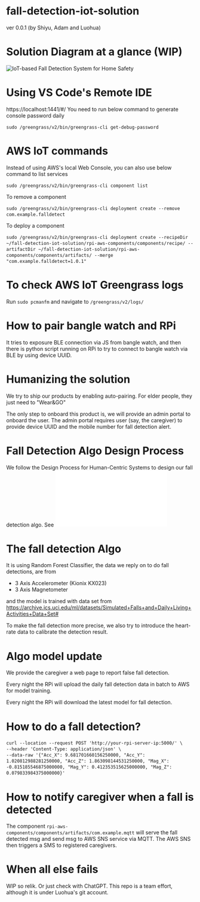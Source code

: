 # fall-detection-iot-solution

ver 0.0.1 (by Shiyu, Adam and Luohua)

# Solution Diagram at a glance (WIP)
![IoT-based Fall Detection System for Home Safety ](./course-report/solution-diagram.jpeg)

# Using VS Code's Remote IDE

https://localhost:1441/#/
You need to run below command to generate console password daily

```
sudo /greengrass/v2/bin/greengrass-cli get-debug-password
```

# AWS IoT commands

Instead of using AWS's local Web Console, you can also use below command to list services

```
sudo /greengrass/v2/bin/greengrass-cli component list
```

To remove a component

```
sudo /greengrass/v2/bin/greengrass-cli deployment create --remove com.example.falldetect
```

To deploy a component

```
sudo /greengrass/v2/bin/greengrass-cli deployment create --recipeDir ~/fall-detection-iot-solution/rpi-aws-components/components/recipe/ --artifactDir ~/fall-detection-iot-solution/rpi-aws-components/components/artifacts/ --merge "com.example.falldetect=1.0.1"
```

# To check AWS IoT Greengrass logs

Run `sudo pcmanfm` and navigate to `/greengrass/v2/logs/`

# How to pair bangle watch and RPi

It tries to exposure BLE connection via JS from bangle watch, and then there is python script running on RPi to try to
connect to bangle watch via BLE by using device UUID.

# Humanizing the solution

We try to ship our products by enabling auto-pairing. For elder people, they just need to "Wear&GO"

The only step to onboard this product is, we will provide an admin portal to onboard the user. The admin portal requires
user (say, the caregiver) to provide device UUID and the mobile number for fall detection alert.

# Fall Detection Algo Design Process
We follow the Design Process for Human-Centric Systems to design our fall detection algo. See ![Design Process](./course-report/fall-detection-design-process.pdf)

# The fall detection Algo

It is using Random Forest Classifier, the data we reply on to do fall detections, are from

* 3 Axis Accelerometer (Kionix KX023)
* 3 Axis Magnetometer

and the model is trained with data set
from https://archive.ics.uci.edu/ml/datasets/Simulated+Falls+and+Daily+Living+Activities+Data+Set#

To make the fall detection more precise, we also try to introduce the heart-rate data to calibrate the detection result.

# Algo model update

We provide the caregiver a web page to report false fall detection.

Every night the RPi will upload the daily fall detection data in batch to AWS for model training.

Every night the RPi will download the latest model for fall detection.

# How to do a fall detection?

```
curl --location --request POST 'http://your-rpi-server-ip:5000/' \
--header 'Content-Type: application/json' \
--data-raw '{"Acc_X": 9.681701660156250000, "Acc_Y": 1.020812988281250000, "Acc_Z": 1.863098144531250000, "Mag_X": -0.815185546875000000, "Mag_Y": 0.412353515625000000, "Mag_Z": 0.079833984375000000}'
```

# How to notify caregiver when a fall is detected

The component `rpi-aws-components/components/artifacts/com.example.mqtt` will serve the fall detected msg and send msg
to AWS SNS service via MQTT. The AWS SNS then triggers a SMS to registered caregivers.

# When all else fails

WIP so relik. Or just check with ChatGPT. This repo is a team effort, although it is under Luohua's git account.
